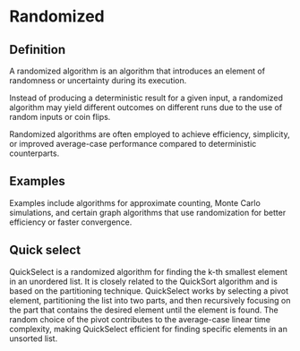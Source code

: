 # Randomized

## Definition

A randomized algorithm is an algorithm that introduces an element of randomness or uncertainty during its execution.

Instead of producing a deterministic result for a given input, a randomized algorithm may yield different outcomes on different runs due to the use of random inputs or coin flips.

Randomized algorithms are often employed to achieve efficiency, simplicity, or improved average-case performance compared to deterministic counterparts.

## Examples

Examples include algorithms for approximate counting, Monte Carlo simulations, and certain graph algorithms that use randomization for better efficiency or faster convergence.

## Quick select

QuickSelect is a randomized algorithm for finding the k-th smallest element in an unordered list. It is closely related to the QuickSort algorithm and is based on the partitioning technique. QuickSelect works by selecting a pivot element, partitioning the list into two parts, and then recursively focusing on the part that contains the desired element until the element is found. The random choice of the pivot contributes to the average-case linear time complexity, making QuickSelect efficient for finding specific elements in an unsorted list.
